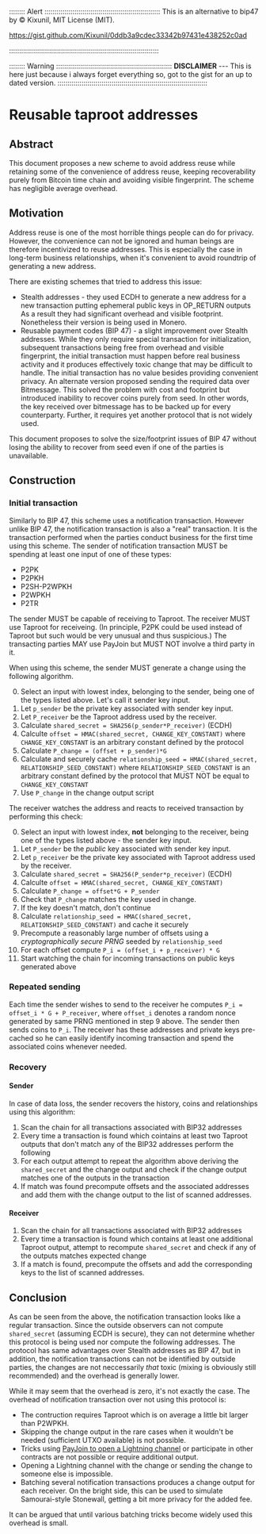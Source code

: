 :::::::: Alert ::::::::::::::::::::::::::::::::::::::::::::::::::::::::::
This is an alternative to bip47 by ©  Kixunil, MIT License (MIT).

<https://gist.github.com/Kixunil/0ddb3a9cdec33342b97431e438252c0ad>

:::::::::::::::::::::::::::::::::::::::::::::::::::::::::::::::::::::::::::

:::::::: Warning ::::::::::::::::::::::::::::::::::::::::::::::::::::::::::
__DISCLAIMER__ --- This is here just because i always forget everything so, 
got to the gist for an up to dated version.
:::::::::::::::::::::::::::::::::::::::::::::::::::::::::::::::::::::::::::

# Reusable taproot addresses

## Abstract

This document proposes a new scheme to avoid address reuse while retaining some of the convenience of address reuse,
keeping recoverability purely from Bitcoin time chain and avoiding visible fingerprint.
The scheme has negligible average overhead.

## Motivation

Address reuse is one of the most horrible things people can do for privacy.
However, the convenience can not be ignored and human beings are therefore incentivized to reuse addresses.
This is especially the case in long-term business relationships,
when it's convenient to avoid roundtrip of generating a new address.

There are existing schemes that tried to address this issue:

* Stealth addresses - they used ECDH to generate a new address for a new transaction putting ephemeral public keys in OP_RETURN outputs
  As a result they had significant overhead and visible footprint. Nonetheless their version is being used in Monero.
* Reusable payment codes (BIP 47) - a slight improvement over Stealth addresses.
  While they only require special transaction for initialization, subsequent transactions being free from overhead and visible fingerprint,
  the initial transaction must happen before real business activity and it produces effectively toxic change that may be difficult to handle.
  The initial transaction has no value besides providing convenient privacy.
  An alternate version proposed sending the required data over Bitmessage.
  This solved the problem with cost and footprint but introduced inability to recover coins purely from seed.
  In other words, the key received over bitmessage has to be backed up for every counterparty.
  Further, it requires yet another protocol that is not widely used.

This document proposes to solve the size/footprint issues of BIP 47 without losing the ability to recover from seed even if one of the parties is unavailable.

## Construction

### Initial transaction

Similarly to BIP 47, this scheme uses a notification transaction.
However unlike BIP 47, the notification transaction is also a "real" transaction.
It is the transaction performed when the parties conduct business for the first time using this scheme.
The sender of notification transaction MUST be spending at least one input of one of these types:

* P2PK
* P2PKH
* P2SH-P2WPKH
* P2WPKH
* P2TR

The sender MUST be capable of receiving to Taproot.
The receiver MUST use Taproot for receiveing.
(In principle, P2PK could be used instead of Taproot but such would be very unusual and thus suspicious.)
The transacting parties MAY use PayJoin but MUST NOT involve a third party in it.

When using this scheme, the sender MUST generate a change using the following algorithm.

0. Select an input with lowest index, belonging to the sender, being one of the types listed above. Let's call it sender key input.
1. Let `p_sender` be the private key associated with sender key input.
2. Let `P_receiver` be the Taproot address used by the receiver.
3. Calculate `shared_secret = SHA256(p_sender*P_receiver)` (ECDH)
4. Calculte `offset = HMAC(shared_secret, CHANGE_KEY_CONSTANT)` where `CHANGE_KEY_CONSTANT` is an arbitrary constant defined by the protocol
5. Calculate `P_change = (offset + p_sender)*G`
6. Calculate and securely cache `relationship_seed = HMAC(shared_secret, RELATIONSHIP_SEED_CONSTANT)` where `RELATIONSHIP_SEED_CONSTANT` is an arbitrary constant defined by the protocol that MUST NOT be equal to `CHANGE_KEY_CONSTANT`
7. Use `P_change` in the change output script

The receiver watches the address and reacts to received transaction by performing this check:

0.  Select an input with lowest index, **not** belonging to the receiver, being one of the types listed above - the sender key input.
1.  Let `P_sender` be the *public* key associated with sender key input.
2.  Let `p_receiver` be the private key associated with Taproot address used by the receiver.
3.  Calculate `shared_secret = SHA256(P_sender*p_receiver)` (ECDH)
4.  Calculte `offset = HMAC(shared_secret, CHANGE_KEY_CONSTANT)`
5.  Calculate `P_change = offset*G + P_sender`
6.  Check that `P_change` matches the key used in change.
7.  If the key doesn't match, don't continue
8.  Calculate `relationship_seed = HMAC(shared_secret, RELATIONSHIP_SEED_CONSTANT)` and cache it securely
9.  Precompute a reasonably large number of offsets using a *cryptographically secure PRNG* seeded by `relationship_seed`
10.  For each offset compute `P_i = (offset_i + p_receiver) * G`
11.  Start watching the chain for incoming transactions on public keys generated above

### Repeated sending

Each time the sender wishes to send to the receiver he computes `P_i = offset_i * G + P_receiver`, where `offset_i` denotes a random nonce generated by same PRNG mentioned in step 9 above.
The sender then sends coins to `P_i`.
The receiver has these addresses and private keys pre-cached so he can easily identify incoming transaction and spend the associated coins whenever needed.

### Recovery

#### Sender

In case of data loss, the sender recovers the history, coins and relationships using this algorithm:

1. Scan the chain for all transactions associated with BIP32 addresses
2. Every time a transaction is found which cointains at least two Taproot outputs that don't match any of the BIP32 addresses perform the following
3. For each output attempt to repeat the algorithm above deriving the `shared_secret` and the change output and check if the change output matches one of the outputs in the transaction
4. If match was found precompute offsets and the associated addresses and add them with the change output to the list of scanned addresses.

#### Receiver

1. Scan the chain for all transactions associated with BIP32 addresses
2.  Every time a transaction is found which contains at least one additional Taproot output, attempt to recompute `shared_secret` and check if any of the outputs matches expected change
3.  If a match is found, precompute the offsets and add the corresponding keys to the list of scanned addresses.

## Conclusion

As can be seen from the above, the notification transaction looks like a regular transaction.
Since the outside observers can not compute `shared_secret` (assuming ECDH is secure), they can not determine whether this protocol is being used nor compute the following addresses.
The protocol has same advantages over Stealth addresses as BIP 47, but in addition, the notification transactions can not be identified by outside parties,
the changes are not neccessarily *that* toxic (mixing is obviously still recommended) and the overhead is generally lower.

While it may seem that the overhead is zero, it's not exactly the case.
The overhead of notification transaction over not using this protocol is:

* The contruction requires Taproot which is on average a little bit larger than P2WPKH.
* Skipping the change output in the rare cases when it wouldn't be needed (sufficient UTXO available) is not possible.
* Tricks using [PayJoin to open a Lightning channel](https://github.com/Kixunil/loptos) or participate in other contracts are not possible or require additional output.
* Opening a Lightning channel with the change or sending the change to someone else is impossible.
* Batching several notification transactions produces a change output for each receiver.
  On the bright side, this can be used to simulate Samourai-style Stonewall, getting a bit more privacy for the added fee.
  
It can be argued that until various batching tricks become widely used this overhead is small.

